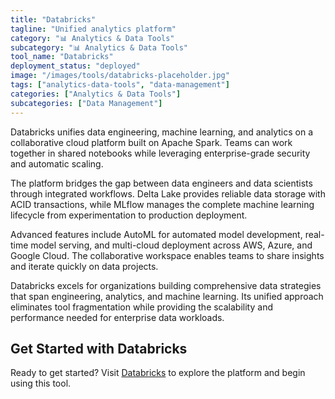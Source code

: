 ```yaml
---
title: "Databricks"
tagline: "Unified analytics platform"
category: "📊 Analytics & Data Tools"
subcategory: "📊 Analytics & Data Tools"
tool_name: "Databricks"
deployment_status: "deployed"
image: "/images/tools/databricks-placeholder.jpg"
tags: ["analytics-data-tools", "data-management"]
categories: ["Analytics & Data Tools"]
subcategories: ["Data Management"]
---
```

Databricks unifies data engineering, machine learning, and analytics on a collaborative cloud platform built on Apache Spark. Teams can work together in shared notebooks while leveraging enterprise-grade security and automatic scaling.

The platform bridges the gap between data engineers and data scientists through integrated workflows. Delta Lake provides reliable data storage with ACID transactions, while MLflow manages the complete machine learning lifecycle from experimentation to production deployment.

Advanced features include AutoML for automated model development, real-time model serving, and multi-cloud deployment across AWS, Azure, and Google Cloud. The collaborative workspace enables teams to share insights and iterate quickly on data projects.

Databricks excels for organizations building comprehensive data strategies that span engineering, analytics, and machine learning. Its unified approach eliminates tool fragmentation while providing the scalability and performance needed for enterprise data workloads.
## Get Started with Databricks

Ready to get started? Visit [Databricks](https://databricks.com) to explore the platform and begin using this tool.
